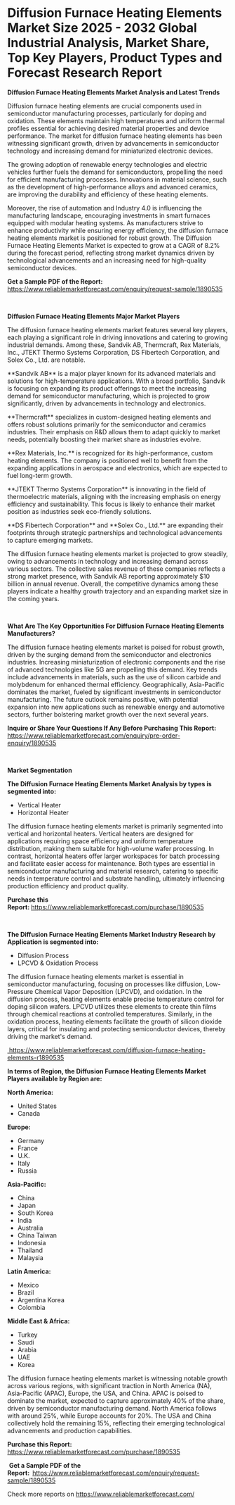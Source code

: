 <p><h1>Diffusion Furnace Heating Elements Market Size 2025 - 2032 Global Industrial Analysis, Market Share, Top Key Players, Product Types and Forecast Research Report</h1></p><p><strong>Diffusion Furnace Heating Elements Market Analysis and Latest Trends</strong></p>
<p><p>Diffusion furnace heating elements are crucial components used in semiconductor manufacturing processes, particularly for doping and oxidation. These elements maintain high temperatures and uniform thermal profiles essential for achieving desired material properties and device performance. The market for diffusion furnace heating elements has been witnessing significant growth, driven by advancements in semiconductor technology and increasing demand for miniaturized electronic devices.</p><p>The growing adoption of renewable energy technologies and electric vehicles further fuels the demand for semiconductors, propelling the need for efficient manufacturing processes. Innovations in material science, such as the development of high-performance alloys and advanced ceramics, are improving the durability and efficiency of these heating elements.</p><p>Moreover, the rise of automation and Industry 4.0 is influencing the manufacturing landscape, encouraging investments in smart furnaces equipped with modular heating systems. As manufacturers strive to enhance productivity while ensuring energy efficiency, the diffusion furnace heating elements market is positioned for robust growth. The Diffusion Furnace Heating Elements Market is expected to grow at a CAGR of 8.2% during the forecast period, reflecting strong market dynamics driven by technological advancements and an increasing need for high-quality semiconductor devices.</p></p>
<p><strong>Get a Sample PDF of the Report:&nbsp;</strong> <a href="https://www.reliablemarketforecast.com/enquiry/request-sample/1890535?utm_campaign=2717&utm_medium=2&utm_source=Github&utm_content=ia&utm_term=01032025&utm_id=diffusion-furnace-heating-elements">https://www.reliablemarketforecast.com/enquiry/request-sample/1890535</a></p>
<p>&nbsp;</p>
<p><strong>Diffusion Furnace Heating Elements Major Market Players</strong></p>
<p><p>The diffusion furnace heating elements market features several key players, each playing a significant role in driving innovations and catering to growing industrial demands. Among these, Sandvik AB, Thermcraft, Rex Materials, Inc., JTEKT Thermo Systems Corporation, DS Fibertech Corporation, and Solex Co., Ltd. are notable.</p><p>**Sandvik AB** is a major player known for its advanced materials and solutions for high-temperature applications. With a broad portfolio, Sandvik is focusing on expanding its product offerings to meet the increasing demand for semiconductor manufacturing, which is projected to grow significantly, driven by advancements in technology and electronics.</p><p>**Thermcraft** specializes in custom-designed heating elements and offers robust solutions primarily for the semiconductor and ceramics industries. Their emphasis on R&D allows them to adapt quickly to market needs, potentially boosting their market share as industries evolve.</p><p>**Rex Materials, Inc.** is recognized for its high-performance, custom heating elements. The company is positioned well to benefit from the expanding applications in aerospace and electronics, which are expected to fuel long-term growth.</p><p>**JTEKT Thermo Systems Corporation** is innovating in the field of thermoelectric materials, aligning with the increasing emphasis on energy efficiency and sustainability. This focus is likely to enhance their market position as industries seek eco-friendly solutions.</p><p>**DS Fibertech Corporation** and **Solex Co., Ltd.** are expanding their footprints through strategic partnerships and technological advancements to capture emerging markets.</p><p>The diffusion furnace heating elements market is projected to grow steadily, owing to advancements in technology and increasing demand across various sectors. The collective sales revenue of these companies reflects a strong market presence, with Sandvik AB reporting approximately $10 billion in annual revenue. Overall, the competitive dynamics among these players indicate a healthy growth trajectory and an expanding market size in the coming years.</p></p>
<p>&nbsp;</p>
<p><strong>What Are The Key Opportunities For Diffusion Furnace Heating Elements Manufacturers?</strong></p>
<p><p>The diffusion furnace heating elements market is poised for robust growth, driven by the surging demand from the semiconductor and electronics industries. Increasing miniaturization of electronic components and the rise of advanced technologies like 5G are propelling this demand. Key trends include advancements in materials, such as the use of silicon carbide and molybdenum for enhanced thermal efficiency. Geographically, Asia-Pacific dominates the market, fueled by significant investments in semiconductor manufacturing. The future outlook remains positive, with potential expansion into new applications such as renewable energy and automotive sectors, further bolstering market growth over the next several years.</p></p>
<p><strong>Inquire or Share Your Questions If Any Before Purchasing This Report:</strong> <a href="https://www.reliablemarketforecast.com/enquiry/pre-order-enquiry/1890535?utm_campaign=2717&utm_medium=2&utm_source=Github&utm_content=ia&utm_term=01032025&utm_id=diffusion-furnace-heating-elements">https://www.reliablemarketforecast.com/enquiry/pre-order-enquiry/1890535</a></p>
<p>&nbsp;</p>
<p><strong>Market Segmentation</strong></p>
<p><strong>The Diffusion Furnace Heating Elements Market Analysis by types is segmented into:</strong></p>
<p><ul><li>Vertical Heater</li><li>Horizontal Heater</li></ul></p>
<p><p>The diffusion furnace heating elements market is primarily segmented into vertical and horizontal heaters. Vertical heaters are designed for applications requiring space efficiency and uniform temperature distribution, making them suitable for high-volume wafer processing. In contrast, horizontal heaters offer larger workspaces for batch processing and facilitate easier access for maintenance. Both types are essential in semiconductor manufacturing and material research, catering to specific needs in temperature control and substrate handling, ultimately influencing production efficiency and product quality.</p></p>
<p><strong>Purchase this Report:&nbsp;</strong><a href="https://www.reliablemarketforecast.com/purchase/1890535?utm_campaign=2717&utm_medium=2&utm_source=Github&utm_content=ia&utm_term=01032025&utm_id=diffusion-furnace-heating-elements">https://www.reliablemarketforecast.com/purchase/1890535</a></p>
<p>&nbsp;</p>
<p><strong>The Diffusion Furnace Heating Elements Market Industry Research by Application is segmented into:</strong></p>
<p><ul><li>Diffusion Process</li><li>LPCVD & Oxidation Process</li></ul></p>
<p><p>The diffusion furnace heating elements market is essential in semiconductor manufacturing, focusing on processes like diffusion, Low-Pressure Chemical Vapor Deposition (LPCVD), and oxidation. In the diffusion process, heating elements enable precise temperature control for doping silicon wafers. LPCVD utilizes these elements to create thin films through chemical reactions at controlled temperatures. Similarly, in the oxidation process, heating elements facilitate the growth of silicon dioxide layers, critical for insulating and protecting semiconductor devices, thereby driving the market's demand.</p></p>
<p><a href="https://www.reliablemarketforecast.com/diffusion-furnace-heating-elements-r1890535?utm_campaign=2717&utm_medium=2&utm_source=Github&utm_content=ia&utm_term=01032025&utm_id=diffusion-furnace-heating-elements">&nbsp;https://www.reliablemarketforecast.com/diffusion-furnace-heating-elements-r1890535</a></p>
<p><strong>In terms of Region, the Diffusion Furnace Heating Elements Market Players available by Region are:</strong></p>
<p>
    <p> <strong> North America: </strong>
        <ul>
            <li>United States</li>
            <li>Canada</li>
        </ul>
        </p> 
    <p> <strong> Europe: </strong>
        <ul>
            <li>Germany</li>
            <li>France</li>
            <li>U.K.</li>
            <li>Italy</li>
            <li>Russia</li>
        </ul>
        </p> 
    <p> <strong> Asia-Pacific: </strong>
        <ul>
            <li>China</li>
            <li>Japan</li>
            <li>South Korea</li>
            <li>India</li>
            <li>Australia</li>
            <li>China Taiwan</li>
            <li>Indonesia</li>
            <li>Thailand</li>
            <li>Malaysia</li>
        </ul>
        </p> 
    <p> <strong> Latin America: </strong>
        <ul>
            <li>Mexico</li>
            <li>Brazil</li>
            <li>Argentina Korea</li>
            <li>Colombia</li>
        </ul>
        </p> 
    <p> <strong> Middle East & Africa: </strong>
        <ul>
            <li>Turkey</li>
            <li>Saudi</li>
            <li>Arabia</li>
            <li>UAE</li>
            <li>Korea</li>
        </ul>
    </p>
    </p>
<p><p>The diffusion furnace heating elements market is witnessing notable growth across various regions, with significant traction in North America (NA), Asia-Pacific (APAC), Europe, the USA, and China. APAC is poised to dominate the market, expected to capture approximately 40% of the share, driven by semiconductor manufacturing demand. North America follows with around 25%, while Europe accounts for 20%. The USA and China collectively hold the remaining 15%, reflecting their emerging technological advancements and production capabilities.</p></p>
<p><strong>Purchase this Report: </strong><a href="https://www.reliablemarketforecast.com/purchase/1890535?utm_campaign=2717&utm_medium=2&utm_source=Github&utm_content=ia&utm_term=01032025&utm_id=diffusion-furnace-heating-elements">https://www.reliablemarketforecast.com/purchase/1890535</a></p>
<p>&nbsp;<strong>Get a Sample PDF of the Report:&nbsp;&nbsp;</strong><a href="https://www.reliablemarketforecast.com/enquiry/request-sample/1890535?utm_campaign=2717&utm_medium=2&utm_source=Github&utm_content=ia&utm_term=01032025&utm_id=diffusion-furnace-heating-elements">https://www.reliablemarketforecast.com/enquiry/request-sample/1890535</a></p>
<p><strong></strong></p>
<p>Check more reports on <a href="https://www.reliablemarketforecast.com/?utm_campaign=2717&utm_medium=2&utm_source=Github&utm_content=ia&utm_term=01032025&utm_id=diffusion-furnace-heating-elements">https://www.reliablemarketforecast.com/</a></p>